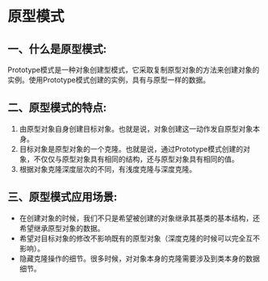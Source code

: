 # 原型模式

## 一、什么是原型模式:
Prototype模式是一种对象创建型模式，它采取复制原型对象的方法来创建对象的实例。使用Prototype模式创建的实例，具有与原型一样的数据。

## 二、原型模式的特点:
1. 由原型对象自身创建目标对象。也就是说，对象创建这一动作发自原型对象本身。
2. 目标对象是原型对象的一个克隆。也就是说，通过Prototype模式创建的对象，不仅仅与原型对象具有相同的结构，还与原型对象具有相同的值。
3. 根据对象克隆深度层次的不同，有浅度克隆与深度克隆。

## 三、原型模式应用场景:
* 在创建对象的时候，我们不只是希望被创建的对象继承其基类的基本结构，还希望继承原型对象的数据。
* 希望对目标对象的修改不影响既有的原型对象（深度克隆的时候可以完全互不影响）。
* 隐藏克隆操作的细节。很多时候，对对象本身的克隆需要涉及到类本身的数据细节。 